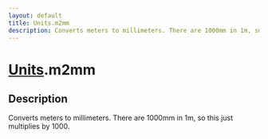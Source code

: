 ```yaml
---
layout: default
title: Units.m2mm
description: Converts meters to millimeters. There are 1000mm in 1m, so this just             multiplies by 1000.
---
```

# [Units]({{site.url}}/Pages/Reference/Units.html).m2mm

## Description
Converts meters to millimeters. There are 1000mm in 1m, so this just
            multiplies by 1000.

